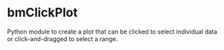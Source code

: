 # bmClickPlot
Python module to create a plot that can be clicked to select individual data or click-and-dragged to select a range.
